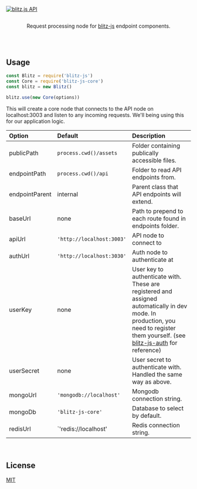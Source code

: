 
[![blitz.js API](https://i.imgur.com/iZZkPod.png)](https://github.com/nexus-devs)

##

<p align='center'>Request processing node for <a href='https://github.com/nexus-devs/blitz-js'>blitz-js</a> endpoint components.</p>

<br>
<br>

## Usage
```js
const Blitz = require('blitz-js')
const Core = require('blitz-js-core')
const blitz = new Blitz()

blitz.use(new Core(options))
```
This will create a core node that connects to the API node on localhost:3003
and listen to any incoming requests. We'll being using this for our application
logic.

| Option        | Default       | Description   |
|:------------- |:------------- |:------------- |
| publicPath   | `process.cwd()/assets`   | Folder containing publically accessible files. |
| endpointPath | `process.cwd()/api` | Folder to read API endpoints from. |
| endpointParent | internal | Parent class that API endpoints will extend. |
| baseUrl | none | Path to prepend to each route found in endpoints folder. |
| apiUrl | `'http://localhost:3003'` | API node to connect to |
| authUrl | `'http://localhost:3030'` | Auth node to authenticate at |
| userKey | none | User key to authenticate with. These are registered and assigned automatically in dev mode. In production, you need to register them yourself. (see [blitz-js-auth](https://github.com/nexus-devs/blitz-js-auth) for reference) |
| userSecret | none | User secret to authenticate with. Handled the same way as above. |
| mongoUrl | `'mongodb://localhost'` | Mongodb connection string. |
| mongoDb | `'blitz-js-core'` | Database to select by default. |
| redisUrl | `'redis://localhost' | Redis connection string. |

<br>

## License
[MIT](/LICENSE.md)